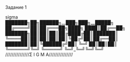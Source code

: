 Задание 1

sigma  
███████╗██╗_██████╗__███╗____███╗__█████╗   
██╔════╝██║██╔═══██╗████╗ ████║██╔══██╗  
███████╗██║██║____██║██╔████╔██║███████║  
╚════██║██║██║____██║██║╚██╔╝██║██╔══██║  
███████║██║╚██████╔╝██║ ╚═╝ ██║██║___██║  
╚══════╝╚═╝ ╚═════╝ ╚═╝____╚═╝╚═╝___╚═╝  
///////////////Σ I G M A///////////////
